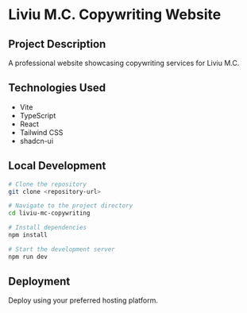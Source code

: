 
# Liviu M.C. Copywriting Website

## Project Description

A professional website showcasing copywriting services for Liviu M.C.

## Technologies Used

- Vite
- TypeScript
- React
- Tailwind CSS
- shadcn-ui

## Local Development

```sh
# Clone the repository
git clone <repository-url>

# Navigate to the project directory
cd liviu-mc-copywriting

# Install dependencies
npm install

# Start the development server
npm run dev
```

## Deployment

Deploy using your preferred hosting platform.
